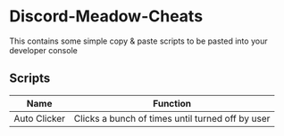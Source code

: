 # Discord-Meadow-Cheats
This contains some simple copy &amp; paste scripts to be pasted into your developer console

## Scripts

| Name | Function |
|------|----------|
|Auto Clicker|Clicks a bunch of times until turned off by user|
